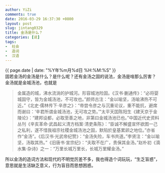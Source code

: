 ```yaml
---
author: YiZi
comments: true
date: 2016-03-29 16:37:30 +0800
layout: post
slug: jintang0329
title: 金汤是什么？
categories: [说]
tags:
-  社会
-  造词
-  汉语
---
```

<div class="saying">
<div class="timestamp">{{ page.date | date: "%Y年%m月%d日 %H:%M:%S" }}</div>
固若金汤的金汤是什么？是什么呢？还有金汤之固的说法，金汤是啥那么厉害？<br/>
金汤就是金城汤池，也就是
<blockquote>
	金属造的城，沸水流淌的护城河。形容城池险固。《汉书·蒯通传》：“必将婴城固守，皆为金城汤池，不可攻也。”颜师古注：“金以喻坚，汤喻沸热不可近。”《北史·儒林传下·辛彦之》：“帝尝令彦之与沉重论议，重不能抗，避席而谢曰：‘辛君所谓金城汤池，无可攻之势。’”太平天囯陈阳生《建天京于金陵论》：“建邦设都，必取至善之地，非第曰金城汤池已也。”中国近代史资料丛刊《辛亥革命·武昌起义清方档案·清吏条陈》：“臣诚不解盛宣怀欲图一己之私利，遂不惜我祖宗社稷金城汤池之固，默陷於皇基累卵之地位。”亦省作“金汤”。《后汉书·光武帝纪赞》：“金汤失险，车书共道。”李贤注：“金以喻坚，汤取其热。”《旧唐书·宣宗纪》：“夫取不在广，贵保其金汤。”赵朴初《滴水集·杂诗》之一：“万里长城万里长，长城万里耀金汤。”
</blockquote>
所以金汤的造词方法和现代的不明觉厉差不多，我也得造个词玩玩，“生乏盲惑”，意思就是生活缺乏意义，行为盲目而思想困惑。
</div>
